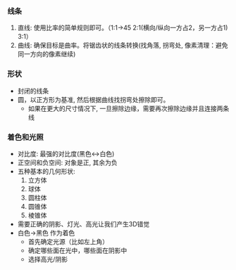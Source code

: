 ### 线条
1. 直线: 使用比率的简单规则即可。（1:1->45  2:1(横向/纵向一方占2，另一方占1) 3:1）
2. 曲线: 确保目标是曲率。将锯齿状的线条转换(找角落, 拐弯处, 像素清理：避免同一方向的像素继续)

### 形状
* 封闭的线条
* 圆，以正方形为基准, 然后根据曲线找拐弯处擦除即可。
	* 如果在更大的尺寸情况下, 一旦擦除边缘，需要再次擦除边缘并且连接两条线

### 着色和光照
* 对比度: 最强的对比度(黑色<->白色)
* 正空间和负空间: 对象是正, 其余为负
* 五种基本的几何形状:
  1. 立方体
  2. 球体
  3. 圆柱体
  4. 圆锥体
  5. 棱锥体
* 需要正确的阴影、灯光、高光让我们产生3D错觉
* 白色->黑色 作为着色
  * 首先确定光源（比如左上角）
  * 确定哪些面在光中，哪些面在阴影中
  * 选择高光/阴影